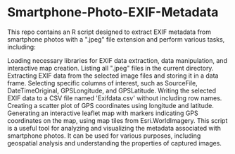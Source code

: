 # Smartphone-Photo-EXIF-Metadata

This repo contains an R script designed to extract EXIF metadata from smartphone photos with a ".jpeg" file extension and perform various tasks, including:

Loading necessary libraries for EXIF data extraction, data manipulation, and interactive map creation.
Listing all ".jpeg" files in the current directory.
Extracting EXIF data from the selected image files and storing it in a data frame.
Selecting specific columns of interest, such as SourceFile, DateTimeOriginal, GPSLongitude, and GPSLatitude.
Writing the selected EXIF data to a CSV file named 'Exifdata.csv' without including row names.
Creating a scatter plot of GPS coordinates using longitude and latitude.
Generating an interactive leaflet map with markers indicating GPS coordinates on the map, using map tiles from Esri.WorldImagery.
This script is a useful tool for analyzing and visualizing the metadata associated with smartphone photos. It can be used for various purposes, including geospatial analysis and understanding the properties of captured images.
